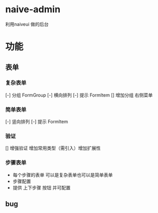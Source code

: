 # naive-admin
利用naiveui 做的后台
# 功能
## 表单
### 复杂表单
[-] 分组 FormGroup 
[-] 横向排列 
[-] 提示 FormItem
[] 增加分组 右侧菜单
### 简单表单
[-] 竖向排列
[-] 提示 FormItem
### 验证
[] 增强验证 增加常用类型（需引入）增加扩展性
### 步骤表单
- 每个步骤的表单 可以是复杂表单也可以是简单表单
- 步骤配置 
- 提供 上下步骤 按钮 并可配置
## bug